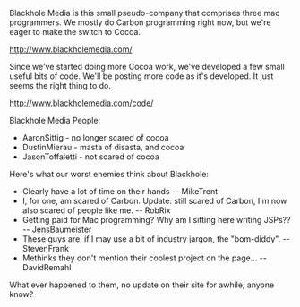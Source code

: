 

Blackhole Media is this small pseudo-company that comprises three mac programmers. We mostly do Carbon programming right now, but we're eager to make the switch to Cocoa.

http://www.blackholemedia.com/

Since we've started doing more Cocoa work, we've developed a few small useful bits of code. We'll be posting more code as it's developed. It just seems the right thing to do.

http://www.blackholemedia.com/code/

Blackhole Media People:

* AaronSittig - no longer scared of cocoa
* DustinMierau - masta of disasta, and cocoa
* JasonToffaletti - not scared of cocoa


Here's what our worst enemies think about Blackhole:


* Clearly have a lot of time on their hands -- MikeTrent
* I, for one, am scared of Carbon. Update: still scared of Carbon, I'm now also scared of people like me. -- RobRix
* Getting paid for Mac programming? Why am I sitting here writing JSPs?? -- JensBaumeister
* These guys are, if I may use a bit of industry jargon, the "bom-diddy". -- StevenFrank
* Methinks they don't mention their coolest project on the page... -- DavidRemahl



What ever happened to them, no update on their site for awhile, anyone know?
